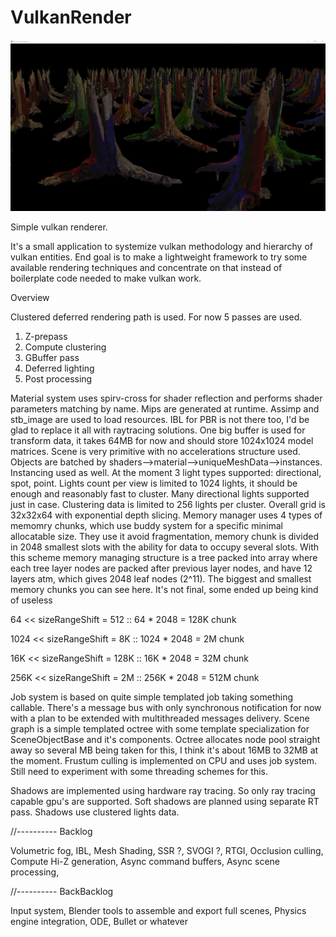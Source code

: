 # VulkanRender

![alt text](https://github.com/kabarsa01/VulkanRender/blob/master/2021-07-01%2001_10_21-Vulkan%20renderer.png)

Simple vulkan renderer.

It's a small application to systemize vulkan methodology and hierarchy of vulkan entities.
End goal is to make a lightweight framework to try some available rendering techniques
and concentrate on that instead of boilerplate code needed to make vulkan work.

Overview

Clustered deferred rendering path is used. For now 5 passes are used.

  1. Z-prepass
  2. Compute clustering
  3. GBuffer pass
  4. Deferred lighting
  5. Post processing

Material system uses spirv-cross for shader reflection and performs shader parameters matching by name.
Mips are generated at runtime. Assimp and stb_image are used to load resources. IBL for PBR
is not there too, I'd be glad to replace it all with raytracing solutions. One big buffer is used for
transform data, it takes 64MB for now and should store 1024x1024 model matrices. Scene is very primitive 
with no accelerations structure used. Objects are batched by shaders-->material-->uniqueMeshData-->instances.
Instancing used as well. At the moment 3 light types supported: directional, spot, point. Lights count per
view is limited to 1024 lights, it should be enough and reasonably fast to cluster. Many directional lights 
supported just in case. Clustering data is limited to 256 lights per cluster. Overall grid is 32x32x64 with
exponential depth slicing. Memory manager uses 4 types of memomry chunks, which use buddy system for a specific
minimal allocatable size. They use it avoid fragmentation, memory chunk is divided in 2048 smallest slots
with the ability for data to occupy several slots. With this scheme memory managing structure is a tree packed
into array where each tree layer nodes are packed after previous layer nodes, and have 12 layers atm, which gives
2048 leaf nodes (2^11). The biggest and smallest memory chunks you can see here. It's not final, some ended up
being kind of useless

64 << sizeRangeShift = 512          :: 64 * 2048     = 128K chunk

1024 << sizeRangeShift = 8K         :: 1024 * 2048   = 2M chunk

16K << sizeRangeShift = 128K        :: 16K * 2048    = 32M chunk

256K << sizeRangeShift = 2M         :: 256K * 2048   = 512M chunk

Job system is based on quite simple templated job taking something callable. There's a message bus with only synchronous
notification for now with a plan to be extended with multithreaded messages delivery.
Scene graph is a simple templated octree with some template specialization for SceneObjectBase and it's components.
Octree allocates node pool straight away so several MB being taken for this, I think it's about 16MB to 32MB at the moment.
Frustum culling is implemented on CPU and uses job system. Still need to experiment with some threading schemes for this.

Shadows are implemented using hardware ray tracing. So only ray tracing capable gpu's are supported. Soft shadows are
planned using separate RT pass. Shadows use clustered lights data.

//---------- Backlog


  Volumetric fog,
  IBL,
  Mesh Shading,
  SSR ?,
  SVOGI ?,
  RTGI,
  Occlusion culling,
  Compute Hi-Z generation,
  Async command buffers,
  Async scene processing,


//---------- BackBacklog


  Input system,
  Blender tools to assemble and export full scenes,
  Physics engine integration, ODE, Bullet or whatever

